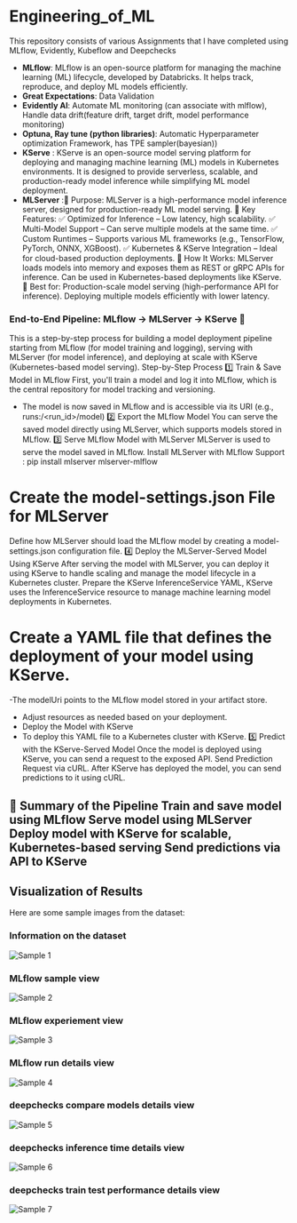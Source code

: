 # Engineering_of_ML
This repository consists of various Assignments that I have completed using MLflow, Evidently, Kubeflow and Deepchecks
- **MLflow**: MLflow is an open-source platform for managing the machine learning (ML) lifecycle, developed by Databricks. It helps track, reproduce, and deploy ML models efficiently.
- **Great Expectations**: Data Validation
- **Evidently AI**: Automate ML monitoring (can associate with mlflow), Handle data drift(feature drift, target drift, model performance monitoring)
- **Optuna, Ray tune (python libraries)**: Automatic Hyperparameter optimization Framework, has TPE sampler(bayesian))
- **KServe** : KServe is an open-source model serving platform for deploying and managing machine learning (ML) models in Kubernetes environments. It is designed to provide serverless, scalable, and production-ready model inference while simplifying ML model deployment.
- **MLServer** :🔹 Purpose: MLServer is a high-performance model inference server, designed for production-ready ML model serving.
🔹 Key Features:
✅ Optimized for Inference – Low latency, high scalability.
✅ Multi-Model Support – Can serve multiple models at the same time.
✅ Custom Runtimes – Supports various ML frameworks (e.g., TensorFlow, PyTorch, ONNX, XGBoost).
✅ Kubernetes & KServe Integration – Ideal for cloud-based production deployments.
🔹 How It Works:
MLServer loads models into memory and exposes them as REST or gRPC APIs for inference.
Can be used in Kubernetes-based deployments like KServe.
📌 Best for:
Production-scale model serving (high-performance API for inference).
Deploying multiple models efficiently with lower latency.

### End-to-End Pipeline: MLflow → MLServer → KServe 🚀
This is a step-by-step process for building a model deployment pipeline starting from MLflow (for model training and logging), serving with MLServer (for model inference), and deploying at scale with KServe (Kubernetes-based model serving). 
Step-by-Step Process
1️⃣ Train & Save Model in MLflow
First, you'll train a model and log it into MLflow, which is the central repository for model tracking and versioning.
- The model is now saved in MLflow and is accessible via its URI (e.g., runs:/<run_id>/model)
2️⃣ Export the MLflow Model
You can serve the saved model directly using MLServer, which supports models stored in MLflow.
3️⃣ Serve MLflow Model with MLServer
MLServer is used to serve the model saved in MLflow.
Install MLServer with MLflow Support : pip install mlserver mlserver-mlflow
# Create the model-settings.json File for MLServer
Define how MLServer should load the MLflow model by creating a model-settings.json configuration file.
4️⃣ Deploy the MLServer-Served Model Using KServe
After serving the model with MLServer, you can deploy it using KServe to handle scaling and manage the model lifecycle in a Kubernetes cluster.
Prepare the KServe InferenceService YAML, KServe uses the InferenceService resource to manage machine learning model deployments in Kubernetes.
# Create a YAML file that defines the deployment of your model using KServe.
-The modelUri points to the MLflow model stored in your artifact store.
- Adjust resources as needed based on your deployment.
- Deploy the Model with KServe
- To deploy this YAML file to a Kubernetes cluster with KServe.
5️⃣ Predict with the KServe-Served Model
Once the model is deployed using KServe, you can send a request to the exposed API.
Send Prediction Request via cURL. After KServe has deployed the model, you can send predictions to it using cURL.

🔄 Summary of the Pipeline
Train and save model using MLflow
Serve model using MLServer
Deploy model with KServe for scalable, Kubernetes-based serving
Send predictions via API to KServe
-------------------------------------------------------------------------------------------------------------------------------------------------
## Visualization of Results

Here are some sample images from the dataset:
### Information on the dataset
![Sample 1](https://github.com/gaya3senanayake/Engineering_of_ML/blob/main/Images/dataset-info.png)

### MLflow sample view
![Sample 2](https://github.com/gaya3senanayake/Engineering_of_ML/blob/main/Images/ass3-example.png)

### MLflow experiement view
![Sample 3](https://github.com/gaya3senanayake/Engineering_of_ML/blob/main/Images/mlflow-run.png)

### MLflow run details view
![Sample 4](https://github.com/gaya3senanayake/Engineering_of_ML/blob/main/Images/mlflow-run-detail3.png)

### deepchecks compare models details view
![Sample 5](https://github.com/gaya3senanayake/Engineering_of_ML/blob/main/Images/deepchecks-compare-models.png)

### deepchecks inference time details view
![Sample 6](https://github.com/gaya3senanayake/Engineering_of_ML/blob/main/Images/deepchecks-inference-time.png)

### deepchecks train test performance details view
![Sample 7](https://github.com/gaya3senanayake/Engineering_of_ML/blob/main/Images/deepchecks-train-test-performance.png)
